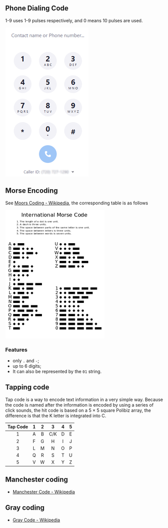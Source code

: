 ## Phone Dialing Code

1-9 uses 1-9 pulses respectively, and 0 means 10 pulses are used.

![morse](../../assets/img/encode/phone.png)

## Morse Encoding

See [Moors Coding - Wikipedia](<https://en.wikipedia.org/wiki/Morse_code>), the corresponding table is as follows

![morse](../../assets/img/encode/morse.png)

### Features

- only `.` and `-`;
- up to 6 digits;
- It can also be represented by the `01` string.

## Tapping code

Tap code is a way to encode text information in a very simple way. Because the code is named after the information is
encoded by using a series of click sounds, the hit code is based on a 5 × 5 square Polibiz array, the difference is that
the K letter is integrated into C.

|Tap Code|1    |2    |3    |4    |5    |
|:------:|:---:|:---:|:---:|:---:|:---:|
|1       |A    |B    |C/K  |D    |E    |
|2       |F    |G    |H    |I    |J    |
|3       |L    |M    |N    |O    |P    |
|4       |Q    |R    |S    |T    |U    |
|5       |V    |W    |X    |Y    |Z    |

## Manchester coding

- [Manchester Code - Wikipedia](<https://en.wikipedia.org/wiki/Manchester_code>)

## Gray coding

- [Gray Code - Wikipedia](<https://en.wikipedia.org/wiki/Gray_code>)